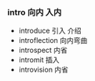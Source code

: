 ### intro 向内 入内

- introduce 引入 介绍
- introflection 向内弯曲
- introspect 内省
- intromit 插入
- introvision 内省